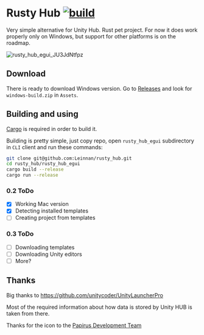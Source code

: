 # Rusty Hub [![build](https://github.com/Leinnan/rusty_hub/actions/workflows/rust.yml/badge.svg)](https://github.com/Leinnan/rusty_hub/actions/workflows/rust.yml)

Very simple alternative for Unity Hub. Rust pet project. For now it does work properly only on Windows, but support for other platforms is on the roadmap.

![rusty_hub_egui_JU3JdNtfpz](https://user-images.githubusercontent.com/13188195/192162924-2f8eaef5-fc65-47f2-834c-f8abb704451d.gif)

## Download

There is ready to download Windows version. Go to [Releases](https://github.com/Leinnan/rusty_hub/releases) and look for `windows-build.zip` in `Assets`.

## Building and using

[Cargo](https://doc.rust-lang.org/cargo/getting-started/installation.html) is required in order to build it.

Building is pretty simple, just copy repo, open `rusty_hub_egui` subdirectory in `CLI` client and run these commands:

```sh
git clone git@github.com:Leinnan/rusty_hub.git
cd rusty_hub/rusty_hub_egui
cargo build --release
cargo run --release
```


### 0.2 ToDo

- [x] Working Mac version
- [x] Detecting installed templates
- [ ] Creating project from templates

### 0.3 ToDo

- [ ] Downloading templates
- [ ] Downloading Unity editors
- [ ] More?

## Thanks

Big thanks to https://github.com/unitycoder/UnityLauncherPro 

Most of the required information about how data is stored by Unity HUB is taken from there.

Thanks for the icon to the [Papirus Development Team](https://github.com/PapirusDevelopmentTeam/papirus-icon-theme/)
